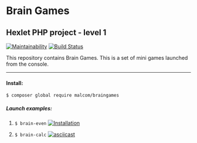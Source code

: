 # Brain Games
## Hexlet PHP project - level 1
[![Maintainability](https://api.codeclimate.com/v1/badges/4478c30868d4ec41bed6/maintainability)](https://codeclimate.com/github/Malcom1986/php-project-lvl1/maintainability)   [![Build Status](https://travis-ci.org/Malcom1986/php-project-lvl1.svg?branch=master)](https://travis-ci.org/Malcom1986/php-project-lvl1)

This repository contains Brain Games. This is a set of mini games launched from the console.

____
#### Install:
`$ composer global require malcom/braingames`

##### Launch examples:
1. `$ brain-even`
[![Installation](https://asciinema.org/a/6theml901GdPzQ4JmvGgY70vg.png)](https://asciinema.org/a/6theml901GdPzQ4JmvGgY70vg "Installation")

2. `$ brain-calc`
[![asciicast](https://asciinema.org/a/hnve2qoOx0TFh398DkQOlIr3m.png)](https://asciinema.org/a/hnve2qoOx0TFh398DkQOlIr3m "brain-calc")
